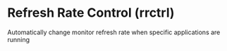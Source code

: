 # Refresh Rate Control (rrctrl)
Automatically change monitor refresh rate when specific applications are running
